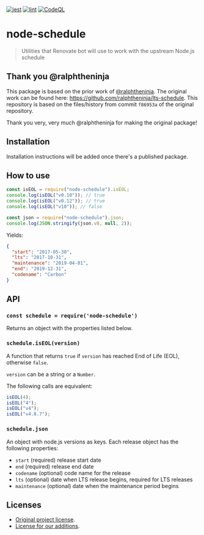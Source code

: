 [![jest](https://github.com/renovatebot/node-schedule/actions/workflows/jest.yml/badge.svg)](https://github.com/renovatebot/node-schedule/actions/workflows/jest.yml)
[![lint](https://github.com/renovatebot/node-schedule/actions/workflows/lint.yml/badge.svg)](https://github.com/renovatebot/node-schedule/actions/workflows/lint.yml)
[![CodeQL](https://github.com/renovatebot/node-schedule/actions/workflows/codeql-analysis.yml/badge.svg)](https://github.com/renovatebot/node-schedule/actions/workflows/codeql-analysis.yml)

# node-schedule

> Utilities that Renovate bot will use to work with the upstream Node.js schedule

## Thank you @ralphtheninja

This package is based on the prior work of [@ralphtheninja](https://github.com/ralphtheninja).
The original work can be found here: https://github.com/ralphtheninja/lts-schedule.
This repository is based on the files/history from commit `f86953a` of the original repository.

Thank you very, very much @ralphtheninja for making the original package!

## Installation

Installation instructions will be added once there's a published package.

## How to use

```js
const isEOL = require("node-schedule").isEOL;
console.log(isEOL("v0.10")); // true
console.log(isEOL("v0.12")); // true
console.log(isEOL("v10")); // false
```

```js
const json = require("node-schedule").json;
console.log(JSON.stringify(json.v8, null, 2));
```

Yields:

```json
{
  "start": "2017-05-30",
  "lts": "2017-10-31",
  "maintenance": "2019-04-01",
  "end": "2019-12-31",
  "codename": "Carbon"
}
```

## API

### `const schedule = require('node-schedule')`

Returns an object with the properties listed below.

### `schedule.isEOL(version)`

A function that returns `true` if `version` has reached End of Life (EOL), otherwise `false`.

`version` can be a string or a `Number`.

The following calls are equivalent:

```js
isEOL(4);
isEOL("4");
isEOL("v4");
isEOL("v4.8.7");
```

### `schedule.json`

An object with node.js versions as keys.
Each release object has the following properties:

- `start` (required) release start date
- `end` (required) release end date
- `codename` (optional) code name for the release
- `lts` (optional) date when LTS release begins, required for LTS releases
- `maintenance` (optional) date when the maintenance period begins

## Licenses

- [Original project license](ORIGINAL-LICENSE).
- [License for our additions](LICENSE).
